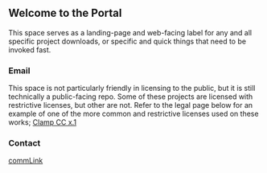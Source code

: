 ## Welcome to the Portal

This space serves as a landing-page and web-facing label for any and all specific project downloads, or specific and quick things that need to be invoked fast.


### Email

This space is not particularly friendly in licensing to the public, but it is still technically a public-facing repo. Some of these projects are licensed with restrictive licenses, but other are not.  Refer to the legal page below for an example of one of the more common and restrictive licenses used on these works; [Clamp CC x.1](https://motion-i.github.io/Clamp-CC-x.1-License-Registry/) 


### Contact

[commLink](https://a-gent.github.io/commLink/) 
